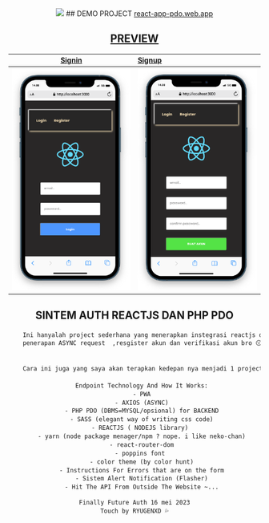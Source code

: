 <div align="center">

<img src="https://99px.ru/sstorage/1/2015/02/image_10802151216174764584.gif" width="200">
## DEMO PROJECT
   <a href="https://react-app-pdo.web.app">react-app-pdo.web.app</>
    
## PREVIEW
<a href="# Ini hanyalah project sederhana yang menerapkan instegrasi reactjs dengan bantuan axiosjs (nope use fetchjs 😉) penerapan ASYNC request  ,resgister akun dan verifikasi akun bro 😗 (simpel).">

|Signin|Signup|
|:------:|:--------|
|<img src="./screenshot/signin.png" width="300">|<img src="./screenshot/signup.png" width="300">|

</a>


## SINTEM AUTH REACTJS DAN PHP PDO


```txt
    Ini hanyalah project sederhana yang menerapkan instegrasi reactjs dan php PDO dengan bantuan axiosjs (nope use fetchjs 😉)
    penerapan ASYNC request  ,resgister akun dan verifikasi akun bro 😗 (simpel).


    Cara ini juga yang saya akan terapkan kedepan nya menjadi 1 project yang utuh dengan sistem CMS (Content Managent System) dan PWA (Progressive Web App)

    Endpoint Technology And How It Works:
    - PWA
    - AXIOS (ASYNC)
    - PHP PDO (DBMS=MYSQL/opsional) for BACKEND
    - SASS (elegant way of writing css code)
    - REACTJS ( NODEJS library) 
    - yarn (node package menager/npm ? nope. i like neko-chan)
    - react-router-dom
    - poppins font 
    - color theme (by color hunt)
    - Instructions For Errors that are on the form
    - Sistem Alert Notification (Flasher)
    - Hit The API From Outside The Website ~...
```

```txt
Finally Future Auth 16 mei 2023
Touch by RYUGENXD 💦
```

</div> 
